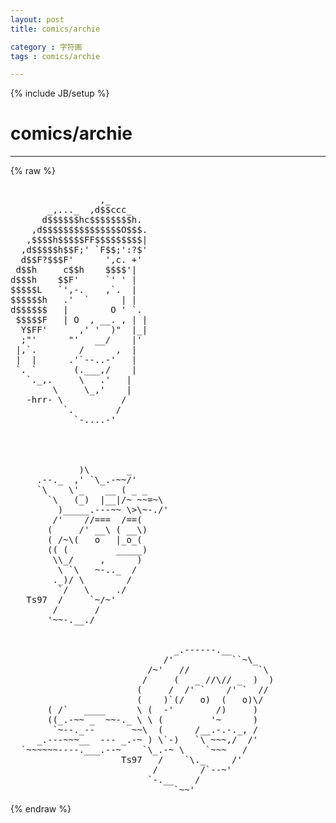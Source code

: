 ```yaml
---
layout: post
title: comics/archie
category : 字符画
tags : comics/archie
---
```

{% include JB/setup %}
# comics/archie
---
{% raw %}
<pre>

                 ,_ 
       _,..._  ,d$$ccc_ 
      d$$$$$$hc$$$$$$$$h. 
    ,d$$$$$$$$$$$$$$$O$$$. 
   ,$$$$h$$$$$FF$$$$$$$$$| 
  ,d$$$$$h$$F;&#039; `F$$;&#039;:?$&#039; 
  d$$F?$$$F&#039;      &#039;,c. +&#039; 
 d$$h     c$$h    $$$$&#039;| 
d$$$h    $$F&#039;     `&#039; &#039; | 
$$$$$L   `&#039;,-.    ,`.  | 
$$$$$$h   .&#039;  `      | | 
d$$$$$$   |        O &#039; `. 
 $$$$$F   | O  , __. , | | 
  Y$FF&#039;      ,&#039; &#039;  )&quot;  |_| 
  ;&quot;&#039;      &quot;&#039;   __/    |&#039; 
 |,`.        /      ,  | 
 |  |      .&#039;`--..-&#039;   | 
 `. `       (.___,/    | 
   `._,.     \   .&#039;   | 
        \     \_,&#039;    | 
   -hrr- \           / 
          `.        / 
            `-....-&#039; 




             )\       _
     .--._  ,&#039; `\_.-~~/&#039;
     `\    \&#039;_    __ ( _ _ 
       `\   (_)  |__|/~ ~~=~\
         )_____.---~~ \&gt;\~-./&#039;
        /&#039;    //===  /==( 
       (     /&#039; __\ ( __\) 
       ( /~\(   o   |_o_( 
       (( (         _____)
        \\_/     ,      )
         \ `\   ~-.._  /
        ._)/ \        /
         `/   \     ./
   Ts97  /     `~/~&#039; 
        /       /
       &#039;~~-.__./                     


                               _.------.__
                             /&#039;           ``~\_ 
                          /~&#039;   //             `\
                         /     (   _ //\// _  )  ) 
                        (     /  /&#039; `    /&#039; `  //   
                        (    )`(/   o)  (   o)\/  
       ( /`   ____      \ (  -&#039;        /)     )    
       ((_.-~~ _  ~~-._ \ \ (         &#039;~      ) 
        `~--._--       ~~\  (      /__.-.-._, /
     _.---~~~__  --- _.-~ ) \`-)   `\ ~~~,/  /&#039;
  `~~~~~~----.___.--~    `\_.-~ \    `~~~   /
                     Ts97   /    `\._     /&#039;
                           /        /`--~&#039;
                          `-.__    /
                               `~~&#039; </pre>
{% endraw %}
